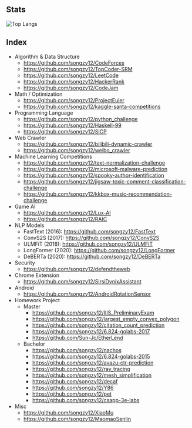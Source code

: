 ## Stats
![Top Langs](https://github-readme-stats.vercel.app/api/top-langs/?username=songzy12)

## Index
* Algorithm & Data Structure
  * https://github.com/songzy12/CodeForces
  * https://github.com/songzy12/TopCoder-SRM
  * https://github.com/songzy12/LeetCode
  * https://github.com/songzy12/HackerRank
  * https://github.com/songzy12/CodeJam
* Math / Optimization
  * https://github.com/songzy12/ProjectEuler
  * https://github.com/songzy12/kaggle-santa-competitions
* Programming Language
  * https://github.com/songzy12/python_challenge
  * https://github.com/songzy12/Haskell-99
  * https://github.com/songzy12/SICP
* Web Crawler
  * https://github.com/songzy12/bilibili-dynamic-crawler
  * https://github.com/songzy12/weibo_crawler
* Machine Learning Competitions
  * https://github.com/songzy12/text-normalization-challenge
  * https://github.com/songzy12/microsoft-malware-prediction
  * https://github.com/songzy12/spooky-author-identification
  * https://github.com/songzy12/jigsaw-toxic-comment-classification-challenge
  * https://github.com/songzy12/kkbox-music-recommendation-challenge
* Game AI
  * https://github.com/songzy12/Lux-AI
  * https://github.com/songzy12/RAIC
* NLP Models
  * FastText (2016): https://github.com/songzy12/FastText
  * ConvS2S (2017): https://github.com/songzy12/ConvS2S
  * ULMFiT (2018): https://github.com/songzy12/ULMFiT
  * LongFormer (2020): https://github.com/songzy12/LongFormer
  * DeBERTa (2020): https://github.com/songzy12/DeBERTa
* Security
  * https://github.com/songzy12/defendtheweb
* Chrome Extension
  * https://github.com/songzy12/SirsiDynixAssistant
* Android
  * https://github.com/songzy12/AndroidRotationSensor
* Homework Project
  * Master
    * https://github.com/songzy12/IIIS_PreliminaryExam
    * https://github.com/songzy12/largest_empty_convex_polygon
    * https://github.com/songzy12/citation_count_prediction
    * https://github.com/songzy12/6.824-golabs-2017
    * https://github.com/Sun-Jc/EtherLend
  * Bachelor
    * https://github.com/songzy12/nachos
    * https://github.com/songzy12/6.824-golabs-2015
    * https://github.com/songzy12/avazu-ctr-prediction
    * https://github.com/songzy12/ray_tracing
    * https://github.com/songzy12/mesh_simplification
    * https://github.com/songzy12/decaf
    * https://github.com/songzy12/Y86
    * https://github.com/songzy12/pet
    * https://github.com/songzy12/csapp-3e-labs
* Misc
  * https://github.com/songzy12/XiaoMu
  * https://github.com/songzy12/MaomaoSenlin
